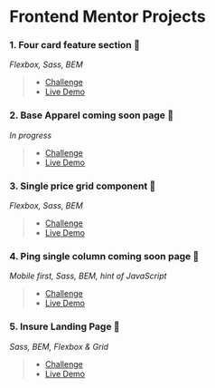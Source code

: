 # Frontend Mentor Projects

### 1. Four card feature section 🐞
*Flexbox, Sass, BEM*

 >  - [Challenge](https://www.frontendmentor.io/challenges/four-card-feature-section-weK1eFYK)
   > - [Live Demo](https://four-card-feature-section-pi-drab.now.sh/)

### 2. Base Apparel coming soon page 🦞
*In progress*
> - [Challenge](https://www.frontendmentor.io/challenges/base-apparel-coming-soon-page-5d46b47f8db8a7063f9331a0)
> - [Live Demo](https://base-apparel-liart.now.sh/)

### 3. Single price grid component 🐳
*Flexbox, Sass, BEM*
> - [Challenge](https://www.frontendmentor.io/challenges/single-price-grid-component-5ce41129d0ff452fec5abbbc)
> - [Live Demo](https://single-price-grid-component.mat2ja.now.sh/)

### 4. Ping single column coming soon page 🦅
*Mobile first, Sass, BEM, hint of JavaScript*
> - [Challenge](https://www.frontendmentor.io/challenges/ping-single-column-coming-soon-page-5cadd051fec04111f7b848da)
> - [Live Demo](https://ping-coming-soon-page-iota.now.sh/)

### 5. Insure Landing Page 🦅
*Sass, BEM, Flexbox & Grid*
> - [Challenge](https://www.frontendmentor.io/challenges/insure-landing-page-uTU68JV8)
> - [Live Demo](https://insure-landing-page-coral.vercel.app)

